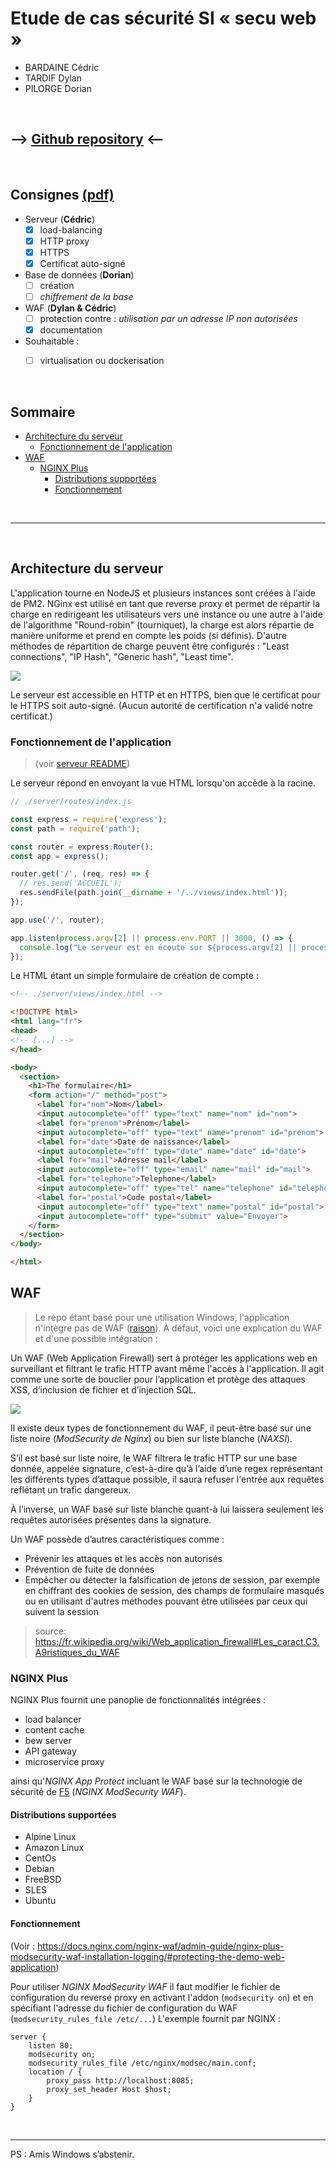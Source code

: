 # Etude de cas sécurité SI « secu web »

* BARDAINE Cédric
* TARDIF Dylan
* PILORGE Dorian


<br>


## --> [Github repository](https://github.com/MDS-Etude-de-cas-securite-SI/TP) <--


<br>


## Consignes [(pdf)](https://teams.microsoft.com/l/file/e47613ce-619b-432e-82dd-377b4b5b75b5?tenantId=8a2f18a9-8f0e-4f76-a585-9b07b3a38dea&fileType=pdf&objectUrl=https%3A%2F%2Feduservices.sharepoint.com%2Fsites%2FM1ESI333%2FDocuments%20partages%2FSECURISATION%20DU%20CODE%2FNFConsulting_secuWeb%20I1%20MDS%20Rennes.pdf&baseUrl=https%3A%2F%2Feduservices.sharepoint.com%2Fsites%2FM1ESI333&serviceName=teams&threadId=19:44220b72aa934a5ca67aba8e06c84dc7@thread.tacv2&messageId=1614673973035&groupId=b164e3e9-dad8-4e03-badf-910b4c64802a)

- Serveur (**Cédric**)
  - [x] load-balancing
  - [x] HTTP proxy
  - [x] HTTPS
  - [x] Certificat auto-signé
- Base de données (**Dorian**)
  - [ ] création
  - [ ] *chiffrement  de  la  base*
- WAF (**Dylan & Cédric**)
  - [ ] protection contre : *utilisation par un adresse IP non autorisées*
  - [x] documentation

- Souhaitable :
  - [ ]  virtualisation  ou  dockerisation


<br>


## Sommaire
  - [Architecture du serveur](#architecture-du-serveur)
    - [Fonctionnement de l'application](#fonctionnement-de-lapplication)
  - [WAF](#waf)
    - [NGINX Plus](#nginx-plus)
      - [Distributions supportées](#distributions-supportées)
      - [Fonctionnement](#fonctionnement)


<br>
<hr>
<br>


## Architecture du serveur

L'application tourne en NodeJS et plusieurs instances sont créées à l'aide de PM2. NGinx est utilisé en tant que reverse proxy et permet de répartir la charge en redirigeant les utilisateurs vers une instance ou une autre à l'aide de l'algorithme "Round-robin" (tourniquet), la charge est alors répartie de manière uniforme et prend en compte les poids (si définis). D'autre méthodes de répartition de charge peuvent être configurés : "Least connections", "IP Hash", "Generic hash", "Least time".

![](./server_config.svg)

Le serveur est accessible en HTTP et en HTTPS, bien que le certificat pour le HTTPS soit auto-signé. (Aucun autorité de certification n'a validé notre certificat.)

### Fonctionnement de l'application
> (voir [serveur README](./server/README.md))

Le serveur répond en envoyant la vue HTML lorsqu'on accède à la racine.
```js
// ./server/routes/index.js

const express = require('express');
const path = require('path');

const router = express.Router();
const app = express();

router.get('/', (req, res) => {
  // res.send('ACCUEIL');
  res.sendFile(path.join(__dirname + '/../views/index.html'));
});

app.use('/', router);

app.listen(process.argv[2] || process.env.PORT || 3000, () => {
  console.log("Le serveur est en écoute sur ${process.argv[2] || process.env.PORT || 3000} et ${process.argv[2] || process.env.PORT || 3001}");
});
```

Le HTML étant un simple formulaire de création de compte :
```html
<!-- ./server/views/index.html -->

<!DOCTYPE html>
<html lang="fr">
<head>
<!-- [...] -->
</head>

<body>
  <section>
    <h1>The formulaire</h1>
    <form action="/" method="post">
      <label for="nom">Nom</label>
      <input autocomplete="off" type="text" name="nom" id="nom">
      <label for="prenom">Prénom</label>
      <input autocomplete="off" type="text" name="prenom" id="prenom">
      <label for="date">Date de naissance</label>
      <input autocomplete="off" type="date" name="date" id="date">
      <label for="mail">Adresse mail</label>
      <input autocomplete="off" type="email" name="mail" id="mail">
      <label for="telephone">Telephone</label>
      <input autocomplete="off" type="tel" name="telephone" id="telephone">
      <label for="postal">Code postal</label>
      <input autocomplete="off" type="text" name="postal" id="postal">
      <input autocomplete="off" type="submit" value="Envoyer">
    </form>
  </section>
</body>

</html>

```


## WAF

> Le repo étant basé pour une utilisation Windows, l'application n'intègre pas de WAF ([raison](#distributions-support%C3%A9es)).
À défaut, voici une explication du WAF et d'une possible intégration :


Un WAF (Web Application Firewall) sert à protéger les applications web en surveillant et filtrant le trafic HTTP avant même l'accès à l'application.
Il agit comme une sorte de bouclier pour l’application et protège des attaques XSS, d’inclusion de fichier et d’injection SQL.

![](https://avinetworks.com/wp-content/uploads/2019/03/web-application-firewall-diagram.svg)

Il existe deux types de fonctionnement du WAF, il peut-être basé sur une liste noire (*ModSecurity de Nginx*) ou bien sur liste blanche (*NAXSI*).

S’il est basé sur liste noire, le WAF filtrera le trafic HTTP sur une base donnée, appelée signature, c’est-à-dire qu’à l’aide d’une regex représentant les différents types d’attaque possible, il saura refuser l'entrée aux requêtes reflétant un trafic dangereux.

À l’inverse, un WAF basé sur liste blanche quant-à lui laissera seulement les requêtes autorisées présentes dans la signature.

Un WAF possède d’autres caractéristiques comme :

* Prévenir les attaques et les accès non autorisés
* Prévention de fuite de données
* Empêcher ou détecter la falsification de jetons de session, par exemple en chiffrant des cookies de session, des champs de formulaire masqués ou en utilisant d'autres méthodes pouvant être utilisées par ceux qui suivent la session

> source: https://fr.wikipedia.org/wiki/Web_application_firewall#Les_caract.C3.A9ristiques_du_WAF


### NGINX Plus

NGINX Plus fournit une panoplie de fonctionnalités intégrées :
* load balancer
* content cache
* bew server
* API gateway
* microservice proxy

ainsi qu'*NGINX App Protect* incluant le WAF basé sur la technologie de sécurité de [F5](https://www.f5.com/) (*NGINX ModSecurity WAF*).

#### Distributions supportées

* Alpine Linux
* Amazon Linux
* CentOs
* Debian
* FreeBSD
* SLES
* Ubuntu

#### Fonctionnement

(Voir : https://docs.nginx.com/nginx-waf/admin-guide/nginx-plus-modsecurity-waf-installation-logging/#protecting-the-demo-web-application)

Pour utiliser *NGINX ModSecurity WAF* il faut modifier le fichier de configuration du reverse proxy en activant l'addon (`modsecurity on`) et en spécifiant l'adresse du fichier de configuration du WAF (`modsecurity_rules_file /etc/...`)
L'exemple fournit par NGINX :
```apacheconf
server {
    listen 80;
    modsecurity on;
    modsecurity_rules_file /etc/nginx/modsec/main.conf;
    location / {
        proxy_pass http://localhost:8085;
        proxy_set_header Host $host;
    }
}
```



<br>

___

PS : Amis Windows s’abstenir.